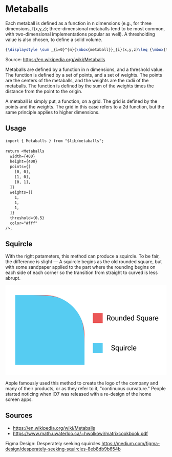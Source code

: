# Metaballs

Each metaball is defined as a function in n dimensions (e.g., for three dimensions, f(x,y,z); three-dimensional metaballs tend to be most common, with two-dimensional implementations popular as well). A thresholding value is also chosen, to define a solid volume.

```latex
{\displaystyle \sum _{i=0}^{m}{\mbox{metaball}}_{i}(x,y,z)\leq {\mbox{threshold}}}
```

Source: https://en.wikipedia.org/wiki/Metaballs

Metaballs are defined by a function in n dimensions, and a threshold value. The function is defined by a set of points, and a set of weights. The points are the centers of the metaballs, and the weights are the radii of the metaballs. The function is defined by the sum of the weights times the distance from the point to the origin.

A metaball is simply put, a function, on a grid. The grid is defined by the points and the weights. The grid in this case refers to a 2d function, but the same principle applies to higher dimensions.

## Usage

```tsx
import { Metaballs } from "$lib/metaballs";

return <Metaballs
  width={400}
  height={400}
  points={[
    [0, 0],
    [1, 0],
    [0, 1],
  ]}
  weights={[
    1,
    1,
    1,
  ]}
  threshold={0.5}
  color="#fff"
/>;
```

## Squircle
With the right patameters, this method can produce a squircle. To be fair, the difference is slight — A squircle begins as the old rounded square, but with some sandpaper applied to the part where the rounding begins on each side of each corner so the transition from straight to curved is less abrupt.

![Squircle](./docs/squircle.png)

Apple famously used this method to create the logo of the company and many of their products, or as they refer to it, "continuous curvature." People started noticing when iO7 was released with a re-design of the home screen apps.

## Sources
- https://en.wikipedia.org/wiki/Metaballs
- https://www.math.uwaterloo.ca/~hwolkowi/matrixcookbook.pdf

Figma Design: Desperately seeking squircles
https://medium.com/figma-design/desperately-seeking-squircles-8eb8db9b654b
